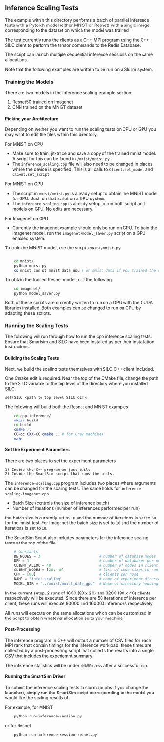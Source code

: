 
## Inference Scaling Tests


The example within this directory performs a batch of parallel inference
tests with a Pytorch model (either MNIST or Resnet) with a single
image corresponding to the dataset on which the model was trained

The test currently runs the clients as a C++ MPI program using the
C++ SILC client to perform the tensor commands to the Redis Database.

The script can launch multiple sequential inference sessions on the
same allocations.

Note that the following examples are written to be run on a Slurm
system.

### Training the Models

There are two models in the inference scaling example section:

  1. Resnet50 trained on Imagenet
  2. CNN trained on the MNIST dataset

#### Picking your Architecture

Depending on wether you want to run the scaling tests on CPU or GPU
you may want to edit the files within this directory.

For MNIST on CPU
 - Make sure to train, jit-trace and save a copy of the trained mnist
   model. A script for this can be found in ``/mnist/mnist.py``.
 - The ``inference_scaling.cpp`` file will also need to be changed
   in places where the device is specified. This is all calls to
   ``Client.set_model`` and ``Client.set_script``

For MNIST on GPU
 - The script in ``mnist/mnist.py`` is already setup to obtain the
   MNIST model for GPU. Just run that script on a GPU system.
 - The ``inference_scaling.cpp`` is already setup to run both
   script and models on GPU. No edits are necessary.

For Imagenet on GPU
 - Currently the imagenet example should only be run on GPU. To train
   the imagenet model, run the ``imagenet/model_saver.py`` script on
   a GPU enabled system.

To train the MNIST model, use the script ``/MNIST/mnist.py``

```bash

    cd mnist/
    python mnist.py
    cp mnist_cnn.pt mnist_data_gpu # or mnist_data if you trained the cnn on cpu
```

To obtain the trained Resnet model, call the following

```bash
    cd imagenet/
    python model_saver.py
```

Both of these scripts are currently written to run on a GPU
with the CUDA libraries installed. Both examples can be
changed to run on CPU by adapting these scripts.


### Running the Scaling Tests

The following will run through how to run the cpp inference scaling
tests. Ensure that Smartsim and SILC have been installed as per their
installation instructions.

#### Building the Scaling Tests

Next, we build the scaling tests themselves with SILC C++ client
included.

One Cmake edit is required. Near the top of the CMake file, change the
path to the SILC variable to the top level of the directory where
you installed SILC.

```text
set(SILC <path to top level SILC dir>)
```

The following will build both the Resnet and MNIST examples

```bash
    cd cpp-inference/
    mkdir build
    cd build
    cmake ..
    CC=cc CXX=CC cmake .. # for Cray machines
    make
```

#### Set the Experiment Parameters

There are two places to set the experiment parameters

    1) Inside the C++ program we just built
    2) Inside the SmartSim script that runs the tests.

The ``inference-scaling.cpp`` program includes two places
where arguments can be changed for the scaling tests. The
same holds for ``inference-scaling-imagenet.cpp``.

  - Batch Size (controls the size of inference batch)
  - Number of iterations (number of inferences performed per run)

the batch size is currently set to ``10`` and the number
of iterations is set to ``50`` for the mnist test. For Imagenet
the batch size is set to ``10`` and the number of iterations
is set to ``10``.

The SmartSim Script also includes parameters for the
inference scaling tests at the top of the file.

```python
    # Constants
    DB_NODES = 3                           # number of database nodes
    DPN = 1                                # number of databases per node
    CLIENT_ALLOC = 40                      # number of nodes in client alloc
    CLIENT_NODES = [20, 40]                # list of node sizes to run clients within client alloc
    CPN = [80]                             # clients per node
    NAME = "infer-scaling"                 # name of experiment directory
    MODEL_DIR = "../mnist/mnist_data_gpu"  # Name of directory housing trained model.
```

In the current setup, 2 runs of 1600 (80 x 20) and 3200 (80 x 40) clients
respectively will be executed. Since there are 50 iterations of inference
per client, these runs will execute 80000 and 160000 inferences respectively.

All runs will execute on the same allocations which can be customized in the
script to obtain whatever allocation suits your machine.

#### Post-Processing

The inference program in C++ will output a number of CSV files for each MPI rank
that contain timings for the inference workload. these times are collected by a
post-processing script that collects the results into a single CSV that includes
the experiemnt summary.

The inference statistics will be under ``<NAME>.csv`` after a successful run.


#### Running the SmartSim Driver

To submit the inference scaling tests to slurm (or pbs if you change the launcher),
simply run the SmartSim script corresponding to the model you would
like the scaling results of.

For example, for MNIST

```bash
    python run-inference-session.py
```

or for Resnet

```bash
    python run-inference-session-resnet.py
```